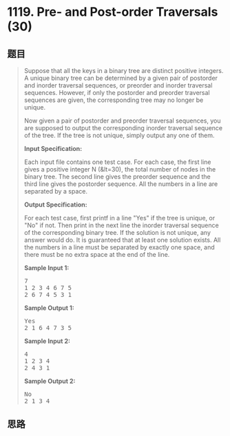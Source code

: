 <h1>1119. Pre- and Post-order Traversals (30)</h1>

## 题目

> <div id="problemContent">
> <p>Suppose that all the keys in a binary tree are distinct positive integers.  A unique binary tree can be determined by a given pair of postorder and inorder traversal sequences, or preorder and inorder traversal sequences.  However, if only the postorder and preorder traversal sequences are given, the corresponding tree may no longer be unique.</p>
> <p>Now given a pair of postorder and preorder traversal sequences, you are supposed to output the corresponding inorder traversal sequence of the tree.  If the tree is not unique, simply output any one of them.</p>
> <p><b>
> Input Specification:
> </b></p>
> <p>Each input file contains one test case.  For each case, the first line gives a positive integer N (&amp;lt=30), the total number of nodes in the binary tree.  The second line gives the preorder sequence and the third line gives the postorder sequence.  All the numbers in a line are separated by a space.</p>
> <p><b>
> Output Specification:
> </b></p>
> <p>For each test case, first printf in a line "Yes" if the tree is unique, or "No" if not.  Then print in the next line the inorder traversal sequence of the corresponding binary tree.  If the solution is not unique, any answer would do. It is guaranteed that at least one solution exists.  All the numbers in a line must be separated by exactly one space, and there must be no extra space at the end of the line.</p>
> <b>Sample Input 1:</b><pre>
> 7
> 1 2 3 4 6 7 5
> 2 6 7 4 5 3 1
> </pre>
> <b>Sample Output 1:</b><pre>
> Yes
> 2 1 6 4 7 3 5
> </pre>
> <b>Sample Input 2:</b><pre>
> 4
> 1 2 3 4
> 2 4 3 1
> </pre>
> <b>Sample Output 2:</b><pre>
> No
> 2 1 3 4
> </pre>
> </div>

## 思路

